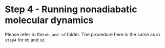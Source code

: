 # Step 4 - Running nonadiabatic molecular dynamics

Please refer to the `mb_and_sd` folder. The procedure here is the same as in `step4` for `mb` and `sd`.
